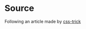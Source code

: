 # Source

Following an article made by [css-trick](https://css-tricks.com/creating-a-clock-with-the-new-css-sin-and-cos-trigonometry-functions/)
